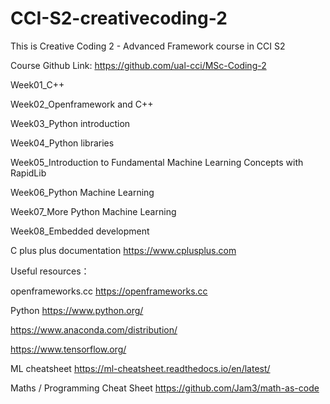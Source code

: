 # CCI-S2-creativecoding-2

This is Creative Coding 2 - Advanced Framework course in CCI S2

Course Github Link: https://github.com/ual-cci/MSc-Coding-2

Week01_C++

Week02_Openframework and C++

Week03_Python introduction

Week04_Python libraries

Week05_Introduction to Fundamental Machine Learning Concepts with RapidLib

Week06_Python Machine Learning

Week07_More Python Machine Learning

Week08_Embedded development

C plus plus documentation https://www.cplusplus.com

Useful resources：

openframeworks.cc
https://openframeworks.cc

Python
https://www.python.org/

https://www.anaconda.com/distribution/

https://www.tensorflow.org/

ML cheatsheet
https://ml-cheatsheet.readthedocs.io/en/latest/

Maths / Programming Cheat Sheet
https://github.com/Jam3/math-as-code
